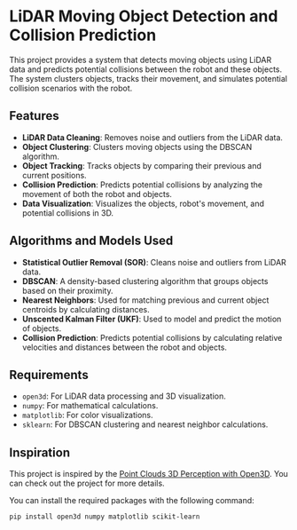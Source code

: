 # LiDAR Moving Object Detection and Collision Prediction

This project provides a system that detects moving objects using LiDAR data and predicts potential collisions between the robot and these objects. The system clusters objects, tracks their movement, and simulates potential collision scenarios with the robot.

## Features

- **LiDAR Data Cleaning**: Removes noise and outliers from the LiDAR data.
- **Object Clustering**: Clusters moving objects using the DBSCAN algorithm.
- **Object Tracking**: Tracks objects by comparing their previous and current positions.
- **Collision Prediction**: Predicts potential collisions by analyzing the movement of both the robot and objects.
- **Data Visualization**: Visualizes the objects, robot's movement, and potential collisions in 3D.

## Algorithms and Models Used

- **Statistical Outlier Removal (SOR)**: Cleans noise and outliers from LiDAR data.
- **DBSCAN**: A density-based clustering algorithm that groups objects based on their proximity.
- **Nearest Neighbors**: Used for matching previous and current object centroids by calculating distances.
- **Unscented Kalman Filter (UKF)**: Used to model and predict the motion of objects.
- **Collision Prediction**: Predicts potential collisions by calculating relative velocities and distances between the robot and objects.

## Requirements

- `open3d`: For LiDAR data processing and 3D visualization.
- `numpy`: For mathematical calculations.
- `matplotlib`: For color visualizations.
- `sklearn`: For DBSCAN clustering and nearest neighbor calculations.

## Inspiration

This project is inspired by the [Point Clouds 3D Perception with Open3D](https://github.com/yudhisteer/Point-Clouds-3D-Perception-with-Open3D?tab=readme-ov-file#3bb). You can check out the project for more details.


You can install the required packages with the following command:

```bash
pip install open3d numpy matplotlib scikit-learn
